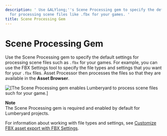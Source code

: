 ```yaml
---
description: ' Use &ALYlong;''s Scene Processing gem to specify the default settings
  for processing scene files like .fbx for your games. '
title: Scene Processing Gem
---
```

# Scene Processing Gem<a name="gems-system-gem-scene-processing"></a>

Use the Scene Processing gem to specify the default settings for processing scene files such as `.fbx` for your games\. For example, you can use the FBX Settings tool to specify the file types and settings that you want for your `.fbx` files\. Asset Processor then processes the files so that they are available in the **Asset Browser**\.

![\[The Scene Processing gem enables Lumberyard to process scene files such for your game.\]](/images/userguide/gem-system-gem-sceneprocessing.png)

**Note**  
The Scene Processing gem is required and enabled by default for Lumberyard projects\.

For information about working with file types and settings, see [Customize FBX asset export with FBX Settings](/docs/userguide/fbx/intro.md)\.